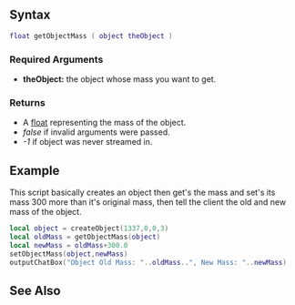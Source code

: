 Syntax
------

``` lua
float getObjectMass ( object theObject )
```

### Required Arguments

-   **theObject:** the object whose mass you want to get.

### Returns

-   A [float](/float.md "wikilink") representing the mass of the object.
-   *false* if invalid arguments were passed.
-   *-1* if object was never streamed in.

Example
-------

This script basically creates an object then get's the mass and set's its mass 300 more than it's original mass, then tell the client the old and new mass of the object.

``` lua
local object = createObject(1337,0,0,3)
local oldMass = getObjectMass(object)
local newMass = oldMass+300.0
setObjectMass(object,newMass)
outputChatBox("Object Old Mass: "..oldMass..", New Mass: "..newMass)
```

See Also
--------
